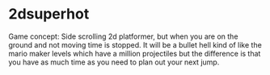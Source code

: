 # 2dsuperhot
Game concept: Side scrolling 2d platformer, but when you are on the ground and not moving time is stopped. It will be a bullet hell kind of like the mario maker levels which have a million projectiles but the difference is that you have as much time as you need to plan out your next jump.
